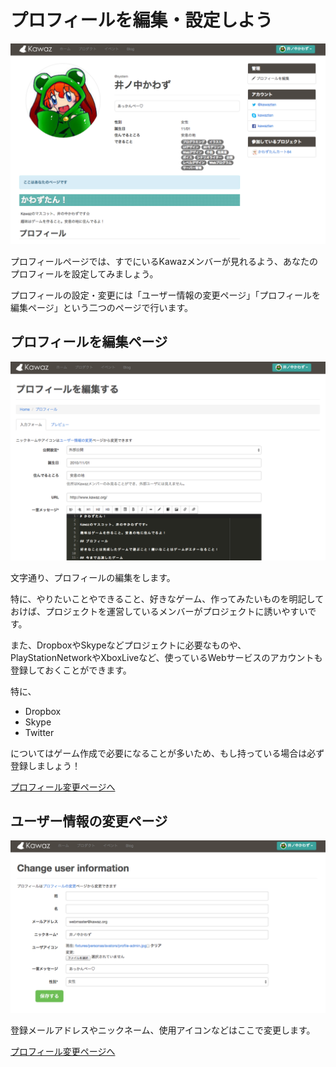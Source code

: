 # プロフィールを編集・設定しよう

![イベントページ](../../../statics/img/help/profile_top.png)

プロフィールページでは、すでにいるKawazメンバーが見れるよう、あなたのプロフィールを設定してみましょう。

プロフィールの設定・変更には「ユーザー情報の変更ページ」「プロフィールを編集ページ」という二つのページで行います。


## プロフィールを編集ページ
![プロフィール編集](../../../statics/img/help/profile_edit.png)

文字通り、プロフィールの編集をします。

特に、やりたいことやできること、好きなゲーム、作ってみたいものを明記しておけば、プロジェクトを運営しているメンバーがプロジェクトに誘いやすいです。

また、DropboxやSkypeなどプロジェクトに必要なものや、PlayStationNetworkやXboxLiveなど、使っているWebサービスのアカウントも登録しておくことができます。

特に、

- Dropbox
- Skype
- Twitter

についてはゲーム作成で必要になることが多いため、もし持っている場合は必ず登録しましょう！




[プロフィール変更ページへ](http://kawaz.org/members/update/)



## ユーザー情報の変更ページ
![登録情報編集](../../../statics/img/help/profile_info_edit.png)

登録メールアドレスやニックネーム、使用アイコンなどはここで変更します。

[プロフィール変更ページへ](http://kawaz.org/registration/update/)

